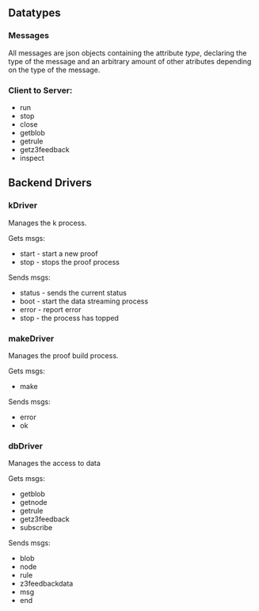 ## Datatypes
### Messages
All messages are json objects containing the attribute *type*,
declaring the type of the message and an arbitrary amount of
other atributes depending on the type of the message.


### Client to Server:
* run
* stop
* close
* getblob
* getrule
* getz3feedback
* inspect




## Backend Drivers

### kDriver

Manages the k process.

Gets msgs:
* start     - start a new proof
* stop      - stops the proof process

Sends msgs:
* status    - sends the current status
* boot      - start the data streaming process
* error     - report error
* stop      - the process has topped

### makeDriver

Manages the proof build process.

Gets msgs:
* make

Sends msgs:
* error
* ok

### dbDriver

Manages the access to data

Gets msgs:
* getblob
* getnode
* getrule
* getz3feedback
* subscribe

Sends msgs:
* blob
* node
* rule
* z3feedbackdata
* msg
* end

